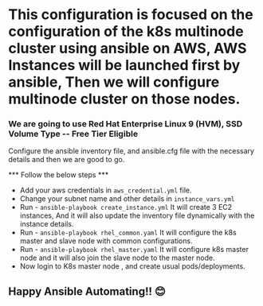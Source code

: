 # This configuration is focused on the configuration of the k8s multinode cluster using ansible on AWS, AWS Instances will be launched first by ansible, Then we will configure multinode cluster on those nodes.

### We are going to use Red Hat Enterprise Linux 9 (HVM), SSD Volume Type -- Free Tier Eligible
Configure the ansible inventory file, and ansible.cfg file with the necessary details and then we are good to go.

*** Follow the below steps ***

- Add your aws credentials in `aws_credential.yml` file.
- Change your subnet name and other details in `instance_vars.yml`
- Run - `ansible-playbook create_instance.yml` It will create 3 EC2 instances, And it will also update the inventory file dynamically with the instance details.
- Run - `ansible-playbook rhel_common.yaml` It will configure the k8s master and slave node with common configurations.
- Run - `ansible-playbook rhel_master.yaml` It will configure k8s master node and it will also join the slave node to the master node.
- Now login to K8s master node , and create usual pods/deployments.


## Happy Ansible Automating!! 😊
